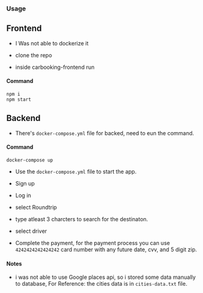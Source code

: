 ### Usage

## Frontend
- I Was not able to dockerize it 

- clone the repo
- inside carbooking-frontend run 

#### Command

    npm i
    npm start

## Backend 
- There's `docker-compose.yml` file for backed, need to eun the command.

#### Command

    docker-compose up
    
- Use the `docker-compose.yml` file to start the app.

- Sign up

- Log in

- select Roundtrip

- type atleast 3 charcters to search for the destinaton.

- select driver

- Complete the payment, for the payment process you can use `4242424242424242` card number with any future date, cvv, and 5 digit zip.

#### Notes

- i was not able to use Google places api, so i stored some data manually to database, For Reference: the cities data is in `cities-data.txt` file.
